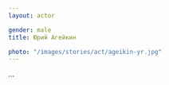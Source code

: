 ```yaml
---
layout: actor

gender: male
title: Юрий Агейкин

photo: "/images/stories/act/ageikin-yr.jpg"
---
```


…